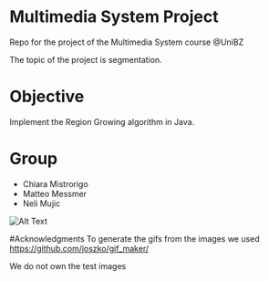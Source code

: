 # Multimedia System Project
Repo for the project of the Multimedia System course @UniBZ

The topic of the project is segmentation.

# Objective
Implement the Region Growing algorithm in Java.

# Group
- Chiara Mistrorigo
- Matteo Messmer
- Neli Mujic

![Alt Text](https://github.com/matteomessmer/MultimediaSystemProject/Test%20Results/test_1_alg1.gif)


#Acknowledgments
To generate the gifs from the images we used https://github.com/joszko/gif_maker/

We do not own the test images 
